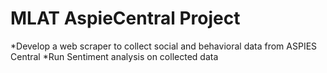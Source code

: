 # MLAT AspieCentral Project

*Develop a web scraper to collect social and behavioral data from ASPIES Central
*Run Sentiment analysis on collected data
